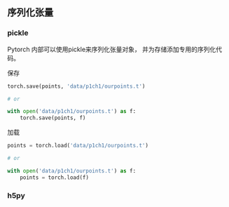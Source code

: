 ## 序列化张量

### pickle

Pytorch 内部可以使用pickle来序列化张量对象， 并为存储添加专用的序列化代码。

保存

```python
torch.save(points, 'data/p1ch1/ourpoints.t')

# or

with open('data/p1ch1/ourpoints.t') as f:
    torch.save(points, f)
```

加载

```python
points = torch.load('data/p1ch1/ourpoints.t')

# or

with open('data/p1ch1/ourpoints.t') as f:
    points = torch.load(f)
```

### h5py





